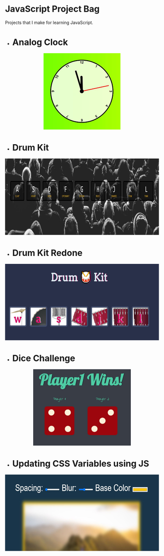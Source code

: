 # JavaScript Project Bag

Projects that I make for learning JavaScript.

* # Analog Clock
<p align='center'><img src="images/anaclock.JPG" height=250px weight=250px></p>

* # Drum Kit
<p align='center'><img src="images/drumkit1.JPG" height=250px weight=250px></p>

* # Drum Kit Redone
<p align='center'><img src="images/drumkit2.JPG" height=250px weight=250px></p>

* # Dice Challenge
<p align='center'><img src="images/dicechallenge.JPG" height=250px weight=250px></p>

* # Updating CSS Variables using JS
<p align='center'><img src="images/blur.JPG" height=250px weight=250px></p>


